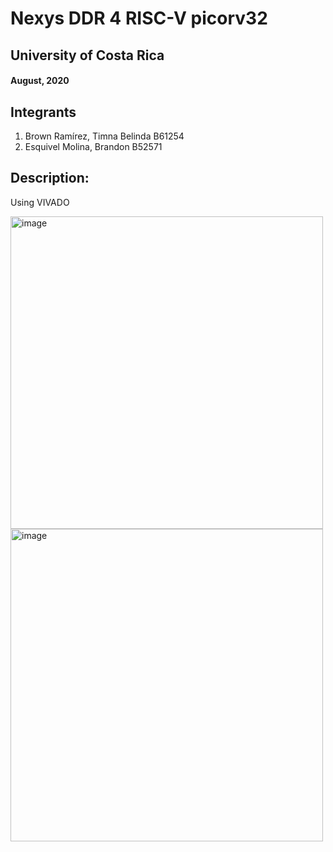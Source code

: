 # Nexys DDR 4 RISC-V picorv32

## University of Costa Rica
#### August, 2020

## Integrants
1. Brown Ramírez, Timna Belinda  B61254
2. Esquivel Molina, Brandon B52571

## Description:
Using VIVADO

<img width="500" alt="image" src="https://github.com/brown9804/NexysDDR4-RISC-V_picorv32/assets/24630902/00498fac-4ecf-4abd-a99d-e1eb9794cae4">

<img width="500" alt="image" src="https://github.com/brown9804/NexysDDR4-RISC-V_picorv32/assets/24630902/f7ef5885-35f0-4bb3-b65f-e7dc52bb99e8">
